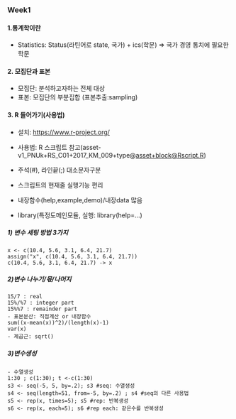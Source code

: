 ### Week1

#### 1.통계학이란
- Statistics: Status(라틴어로 state, 국가) + ics(학문)  => 국가 경영 통치에 필요한 학문  
#### 2. 모집단과 표본
- 모집단: 분석하고자하는 전체 대상  
- 표본: 모집단의 부분집합  (표본추출:sampling)  
#### 3. R 들어가기(사용법)  
- 설치: https://www.r-project.org/   
- 사용법: R 스크립트 참고(asset-v1_PNUk+RS_C01+2017_KM_009+type@asset+block@Rscript.R)  

- 주석(#), 라인끝(;) 대소문자구분  
- 스크립트의 현재줄 실행기능 편리  
- 내장함수(help,example,demo)/내장data 많음  
- library(특정도메인모듈, 실행: library(help=...)  

##### 1) 변수 세팅 방법 3가지
```
x <- c(10.4, 5.6, 3.1, 6.4, 21.7)
assign("x", c(10.4, 5.6, 3.1, 6.4, 21.7))
c(10.4, 5.6, 3.1, 6.4, 21.7) -> x
```

##### 2)변수 나누기/몫/나머지
```
15/7 : real
15%/%7 : integer part
15%%7 : remainder part
- 표본분산: 직접계산 or 내장함수
sum((x-mean(x))^2)/(length(x)-1)
var(x)
- 제곱근: sqrt()
```

##### 3)변수생성
```
- 수열생성
1:30 ; c(1:30); t <-c(1:30)
s3 <- seq(-5, 5, by=.2); s3 #seq: 수열생성
s4 <- seq(length=51, from=-5, by=.2) ; s4 #seq의 다른 사용법
s5 <- rep(x, times=5); s5 #rep: 반복생성
s6 <- rep(x, each=5); s6 #rep each: 같은수를 반복생성
```